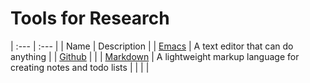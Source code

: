 # Tools for Research

| :---                    | :---                                                            |
| Name                    | Description                                                     |
| [Emacs](emacs.md)       | A text editor that can do anything                              |
| [Github](github.md)     |                                                                 |
| [Markdown](markdown.md) | A lightweight markup language for creating notes and todo lists |
|                         |                                                                 |
